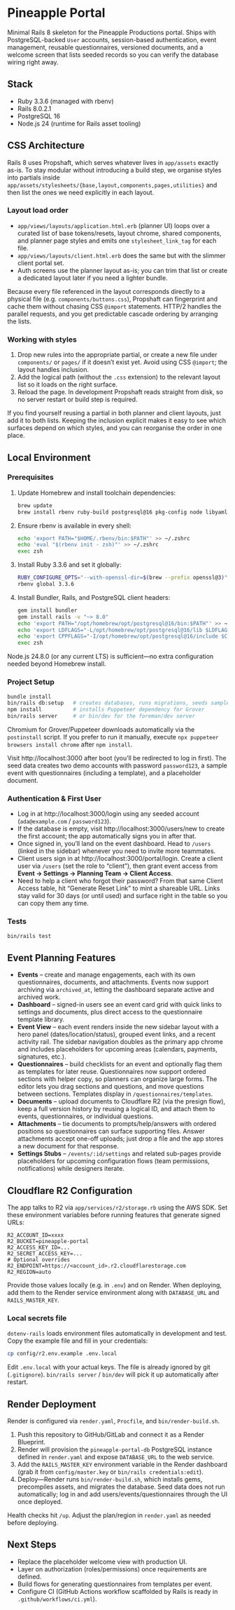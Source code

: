 # Pineapple Portal

Minimal Rails 8 skeleton for the Pineapple Productions portal. Ships with PostgreSQL-backed `User` accounts, session-based authentication, event management, reusable questionnaires, versioned documents, and a welcome screen that lists seeded records so you can verify the database wiring right away.

## Stack
- Ruby 3.3.6 (managed with rbenv)
- Rails 8.0.2.1
- PostgreSQL 16
- Node.js 24 (runtime for Rails asset tooling)

## CSS Architecture

Rails 8 uses Propshaft, which serves whatever lives in `app/assets` exactly as-is. To stay modular without introducing a build step, we organise styles into partials inside `app/assets/stylesheets/{base,layout,components,pages,utilities}` and then list the ones we need explicitly in each layout.

### Layout load order
- `app/views/layouts/application.html.erb` (planner UI) loops over a curated list of base tokens/resets, layout chrome, shared components, and planner page styles and emits one `stylesheet_link_tag` for each file.
- `app/views/layouts/client.html.erb` does the same but with the slimmer client portal set.
- Auth screens use the planner layout as-is; you can trim that list or create a dedicated layout later if you need a lighter bundle.

Because every file referenced in the layout corresponds directly to a physical file (e.g. `components/buttons.css`), Propshaft can fingerprint and cache them without chasing CSS `@import` statements. HTTP/2 handles the parallel requests, and you get predictable cascade ordering by arranging the lists.

### Working with styles
1. Drop new rules into the appropriate partial, or create a new file under `components/` or `pages/` if it doesn’t exist yet. Avoid using CSS `@import`; the layout handles inclusion.
2. Add the logical path (without the `.css` extension) to the relevant layout list so it loads on the right surface.
3. Reload the page. In development Propshaft reads straight from disk, so no server restart or build step is required.

If you find yourself reusing a partial in both planner and client layouts, just add it to both lists. Keeping the inclusion explicit makes it easy to see which surfaces depend on which styles, and you can reorganise the order in one place.

## Local Environment

### Prerequisites
1. Update Homebrew and install toolchain dependencies:
   ```bash
   brew update
   brew install rbenv ruby-build postgresql@16 pkg-config node libyaml libffi
   ```
2. Ensure rbenv is available in every shell:
   ```bash
   echo 'export PATH="$HOME/.rbenv/bin:$PATH"' >> ~/.zshrc
   echo 'eval "$(rbenv init - zsh)"' >> ~/.zshrc
   exec zsh
   ```
3. Install Ruby 3.3.6 and set it globally:
   ```bash
   RUBY_CONFIGURE_OPTS="--with-openssl-dir=$(brew --prefix openssl@3)" rbenv install 3.3.6
   rbenv global 3.3.6
   ```
4. Install Bundler, Rails, and PostgreSQL client headers:
   ```bash
   gem install bundler
   gem install rails -v "~> 8.0"
   echo 'export PATH="/opt/homebrew/opt/postgresql@16/bin:$PATH"' >> ~/.zshrc
   echo 'export LDFLAGS="-L/opt/homebrew/opt/postgresql@16/lib $LDFLAGS"' >> ~/.zshrc
   echo 'export CPPFLAGS="-I/opt/homebrew/opt/postgresql@16/include $CPPFLAGS"' >> ~/.zshrc
   exec zsh
   ```

Node.js 24.8.0 (or any current LTS) is sufficient—no extra configuration needed beyond Homebrew install.

### Project Setup
```bash
bundle install
bin/rails db:setup   # creates databases, runs migrations, seeds sample users
npm install          # installs Puppeteer dependency for Grover
bin/rails server     # or bin/dev for the foreman/dev server
```

Chromium for Grover/Puppeteer downloads automatically via the `postinstall` script. If you prefer to run it manually, execute `npx puppeteer browsers install chrome` after `npm install`.

Visit http://localhost:3000 after boot (you’ll be redirected to log in first). The seed data creates two demo accounts with password `password123`, a sample event with questionnaires (including a template), and a placeholder document.

### Authentication & First User
- Log in at http://localhost:3000/login using any seeded account (`ada@example.com` / `password123`).
- If the database is empty, visit http://localhost:3000/users/new to create the first account; the app automatically signs you in after that.
- Once signed in, you’ll land on the event dashboard. Head to `/users` (linked in the sidebar) whenever you need to invite more teammates.
- Client users sign in at http://localhost:3000/portal/login. Create a client user via `/users` (set the role to “client”), then grant event access from **Event → Settings → Planning Team → Client Access**.
- Need to help a client who forgot their password? From that same Client Access table, hit “Generate Reset Link” to mint a shareable URL. Links stay valid for 30 days (or until used) and surface right in the table so you can copy them any time.

### Tests
```bash
bin/rails test
```

## Event Planning Features

- **Events** – create and manage engagements, each with its own questionnaires, documents, and attachments. Events now support archiving via `archived_at`, letting the dashboard separate active and archived work.
- **Dashboard** – signed-in users see an event card grid with quick links to settings and documents, plus direct access to the questionnaire template library.
- **Event View** – each event renders inside the new sidebar layout with a hero panel (dates/location/status), grouped event links, and a recent activity rail. The sidebar navigation doubles as the primary app chrome and includes placeholders for upcoming areas (calendars, payments, signatures, etc.).
- **Questionnaires** – build checklists for an event and optionally flag them as templates for later reuse. Questionnaires now support ordered sections with helper copy, so planners can organize large forms. The editor lets you drag sections and questions, and move questions between sections. Templates display in `/questionnaires/templates`.
- **Documents** – upload documents to Cloudflare R2 (via the presign flow), keep a full version history by reusing a logical ID, and attach them to events, questionnaires, or individual questions.
- **Attachments** – tie documents to prompts/help/answers with ordered positions so questionnaires can surface supporting files. Answer attachments accept one-off uploads; just drop a file and the app stores a new document for that response.
- **Settings Stubs** – `/events/:id/settings` and related sub-pages provide placeholders for upcoming configuration flows (team permissions, notifications) while designers iterate.

## Cloudflare R2 Configuration

The app talks to R2 via `app/services/r2/storage.rb` using the AWS SDK. Set these environment variables before running features that generate signed URLs:

```
R2_ACCOUNT_ID=xxxx
R2_BUCKET=pineapple-portal
R2_ACCESS_KEY_ID=...
R2_SECRET_ACCESS_KEY=...
# Optional overrides
R2_ENDPOINT=https://<account_id>.r2.cloudflarestorage.com
R2_REGION=auto
```

Provide those values locally (e.g. in `.env`) and on Render. When deploying, add them to the Render service environment along with `DATABASE_URL` and `RAILS_MASTER_KEY`.

### Local secrets file

`dotenv-rails` loads environment files automatically in development and test. Copy the example file and fill in your credentials:

```bash
cp config/r2.env.example .env.local
```

Edit `.env.local` with your actual keys. The file is already ignored by git (`.gitignore`). `bin/rails server` / `bin/dev` will pick it up automatically after restart.

## Render Deployment
Render is configured via `render.yaml`, `Procfile`, and `bin/render-build.sh`.

1. Push this repository to GitHub/GitLab and connect it as a Render Blueprint.
2. Render will provision the `pineapple-portal-db` PostgreSQL instance defined in `render.yaml` and expose `DATABASE_URL` to the web service.
3. Add the `RAILS_MASTER_KEY` environment variable in the Render dashboard (grab it from `config/master.key` or `bin/rails credentials:edit`).
4. Deploy—Render runs `bin/render-build.sh`, which installs gems, precompiles assets, and migrates the database. Seed data does not run automatically; log in and add users/events/questionnaires through the UI once deployed.

Health checks hit `/up`. Adjust the plan/region in `render.yaml` as needed before deploying.

## Next Steps
- Replace the placeholder welcome view with production UI.
- Layer on authorization (roles/permissions) once requirements are defined.
- Build flows for generating questionnaires from templates per event.
- Configure CI (GitHub Actions workflow scaffolded by Rails is ready in `.github/workflows/ci.yml`).
